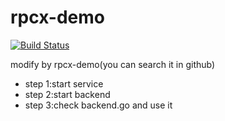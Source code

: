 # rpcx-demo
[![Build Status](https://travis-ci.com/theoneLee/rpcx-demo.svg?branch=master)](https://travis-ci.com/theoneLee/rpcx-demo)

modify by rpcx-demo(you can search it in github)

- step 1:start service 
- step 2:start backend 
- step 3:check backend.go and use it
